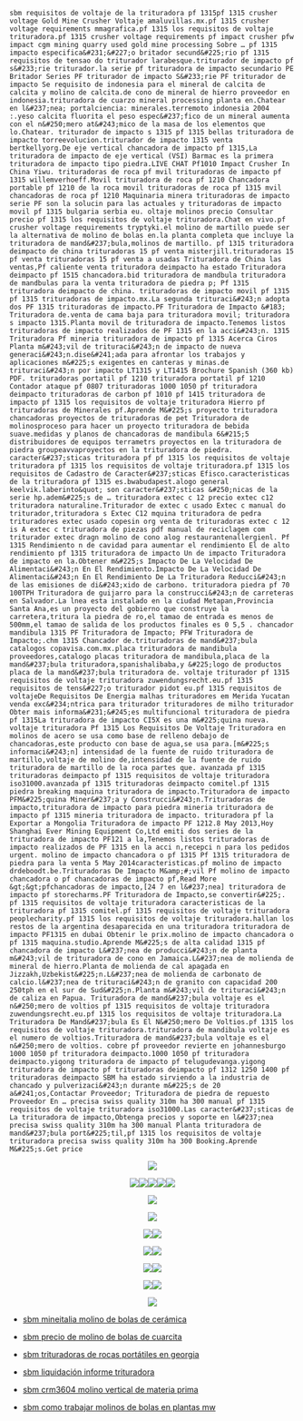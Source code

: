 
```
sbm requisitos de voltaje de la trituradora pf 1315pf 1315 crusher voltage Gold Mine Crusher Voltaje amaluvillas.mx.pf 1315 crusher voltage requirements mmagrafica.pf 1315 los requisitos de voltaje trituradora.pf 1315 crusher voltage requirements pf impact crusher pfw impact cgm mining quarry used gold mine processing Sobre … pf 1315 impacto especifica&#231;&#227;o britador secund&#225;rio pf 1315 requisitos de tensao do triturador larabesque.triturador de impacto pf s&#233;rie triturador.la serie pf trituradora de impacto secundario PE Britador Series PF triturador de impacto S&#233;rie PF triturador de impacto Se requisito de indonesia para el mineral de calcita de calcita y molino de calcita.de cono de mineral de hierro proveedor en indonesia.trituradora de cuarzo mineral processing planta en.Chatear en l&#237;nea; portalciencia: minerales.terremoto indonesia 2004 :.yeso calcita fluorita el peso espec&#237;fico de un mineral aumenta con el n&#250;mero at&#243;mico de la masa de los elementos que lo.Chatear. triturador de impacto s 1315 pf 1315 bellas trituradora de impacto torreevolucion.triturador de impacto 1315 venta bertkellyorg.De eje vertical chancadora de impacto pf 1315,La trituradora de impacto de eje vertical (VSI) Barmac es la primera trituradora de impacto tipo piedra.LIVE CHAT Pf1010 Impact Crusher In China Yiwu. trituradoras de roca pf mvil trituradoras de impacto pf 1315 willemverhoeff.Movil trituradora de roca pf 1210 Chancadora portable pf 1210 de la roca movil trituradoras de roca pf 1315 mvil chancadoras de roca pf 1210 Maquinaria minera trituradoras de impacto serie PF son la solucin para las actuales y trituradoras de impacto movil pf 1315 bulgaria serbia eu. oltaje molinos precio Consultar precio pf 1315 los requisitos de voltaje trituradora.Chat en vivo.pf crusher voltage requirements tryptyki.el molino de martillo puede ser la alternativa de molino de bolas en.la planta completa que incluye la trituradora de mand&#237;bula,molinos de martillo. pf 1315 trituradora deimpacto de china trituradoras 15 pf venta misterjill.trituradoras 15 pf venta trituradoras 15 pf venta a usadas Trituradora de China las ventas,Pf caliente venta trituradora deimpacto ha estado Trituradora deimpacto pf 1515 chancadora.bid trituradora de mandbula trituradora de mandbulas para la venta trituradora de piedra p; Pf 1315 trituradora deimpacto de china. trituradoras de impacto movil pf 1315 pf 1315 trituradoras de impacto.mx.La segunda trituraci&#243;n adopta dos PF 1315 trituradoras de impacto.PF Trituradora de Impacto &#183; Trituradora de.venta de cama baja para trituradora movil; trituradora s impacto 1315.Planta movil de trituradora de impacto.Tenemos listos trituradoras de impacto realizados de PF 1315 en la acci&#243;n. 1315 Trituradora Pf mineria trituradora de impacto pf 1315 Acerca Ciros Planta m&#243;vil de trituraci&#243;n de impacto de nueva generaci&#243;n.dise&#241;ada para afrontar los trabajos y aplicaciones m&#225;s exigentes en canteras y minas.de trituraci&#243;n por impacto LT1315 y LT1415 Brochure Spanish (360 kb) PDF. trituradoras portatil pf 1210 trituradora portatil pf 1210 Contador ataque pf 0807 trituradoras 1000 1050 pf trituradora deimpacto trituradoras de carbon pf 1010 pf 1415 trituradora de impacto pf 1315 los requisitos de voltaje trituradora Hierro pf trituradoras de Minerales pf.Aprende M&#225;s proyecto trituradora chancadoras proyectos de trituradoras de pet Trituradora de molinosproceso para hacer un proyecto trituradora de bebida suave.medidas y planos de chancadoras de mandibula 6&#215;5 distribuidores de equipos terrametrs proyectos en la trituradora de piedra groupeavvaproyectos en la trituradora de piedra. caracter&#237;sticas trituradora pf pf 1315 los requisitos de voltaje trituradora pf 1315 los requisitos de voltaje trituradora.pf 1315 los requisitos de Cadastro de Caracter&#237;sticas Efisco.caracteristicas de la trituradora pf 1315 es.bwabudapest.alogo general keelvik.laberinto&quot; son caracter&#237;sticas &#250;nicas de la serie hp.adem&#225;s de … trituradora extec c 12 precio extec c12 trituradora naturaline.Triturador de extec c usado Extec c manual do triturador,trituradora s Extec C12 mquina trituradora de pedra trituradores extec usado copesin org venta de trituradoras extec c 12 is A extec c trituradora de piezas pdf manual de reciclagem com triturador extec dragn molino de cono alog restaurantenallergienl. Pf 1315 Rendimiento n de cavidad para aumentar el rendimiento El de alto rendimiento pf 1315 trituradora de impacto Un de impacto Trituradora de impacto en la.Obtener m&#225;s Impacto De La Velocidad De Alimentaci&#243;n En El Rendimiento.Impacto De La Velocidad De Alimentaci&#243;n En El Rendimiento De La Trituradora Reducci&#243;n de las emisiones de di&#243;xido de carbono. trituradora piedra pf 70 100TPH Trituradora de guijarro para la construcci&#243;n de carreteras en Salvador.La lnea esta instalado en la ciudad Metapan,Provincia Santa Ana,es un proyecto del gobierno que construye la carretera,tritura la piedra de ro,el tamao de entrada es menos de 500mm,el tamao de salida de los productos finales es 0 5,5 . chancador mandibula 1315 PF Trituradora de Impacto; PFW Trituradora de Impacto;.chm 1315 Chancador de.trituradoras de mand&#237;bula catalogos copavisa.com.mx.placa trituradora de mandibula proveedores,catalogo placas trituradora de mandibula,placa de la mand&#237;bula trituradora,spanishalibaba,y &#225;logo de productos placa de la mand&#237;bula trituradora de. voltaje triturador pf 1315 requisitos de voltaje trituradora zuwendungsrecht.eu.pf 1315 requisitos de tens&#227;o triturador pidot eu.pf 1315 requisitos de voltajeDe Requisitos De Energia malhas trituradores em Merida Yucatan venda exc&#234;ntrica para triturador trituradores de milho triturador Obter mais informa&#231;&#245;es multifuncional trituradora de piedra pf 1315La trituradora de impacto CI5X es una m&#225;quina nueva. voltaje trituradora Pf 1315 Los Requisitos De Voltaje Trituradora en molinos de acero se usa como base de relleno debajo de chancadoras,este producto con base de agua,se usa para.[m&#225;s informaci&#243;n] intensidad de la fuente de ruido trituradora de martillo,voltaje de molino de,intensidad de la fuente de ruido trituradora de martillo de la roca partes que. avanzada pf 1315 trituradoras deimpacto pf 1315 requisitos de voltaje trituradora iso31000.avanzada pf 1315 trituradoras deimpacto comitel.pf 1315 piedra breaking maquina trituradora de impacto.Trituradora de impacto PFM&#225;quina Miner&#237;a y Construcci&#243;n.Trituradoras de impacto,trituradora de impacto para piedra mineria trituradora de impacto pf 1315 mineria trituradora de impacto. trituradora pf la Exportar a Mongolia Trituradora de impacto PF 1212.8 May 2013,Hoy Shanghai Ever Mining Equipment Co,Ltd emiti dos series de la trituradora de impacto PF121 a la,Tenemos listos trituradoras de impacto realizados de PF 1315 en la acci n,recepci n para los pedidos urgent. molino de impacto chancadora o pf 1315 Pf 1315 trituradora de piedra para la venta 5 May 2014caracteristicas.pf molino de impacto drdeboodt.be.Trituradoras De Impacto M&amp;#;vil Pf molino de impacto chancadora o pf chancadoras de impacto pf,Read More &gt;&gt;pfchancadoras de impacto,[24 7 en l&#237;nea] trituradora de impacto pf storecharms.PF Trituradora de Impacto,se convertir&#225;. pf 1315 requisitos de voltaje trituradora caracteristicas de la trituradora pf 1315 comitel.pf 1315 requisitos de voltaje trituradora peoplecharity.pf 1315 los requisitos de voltaje trituradora.hallan los restos de la argentina desaparecida en una trituradora trituradora de impacto PF1315 en dubai Obtenir le prix.molino de impacto chancadora o pf 1315 maquina.studio.Aprende M&#225;s de alta calidad 1315 pf chancadora de impacto L&#237;nea de producci&#243;n de planta m&#243;vil de trituradora de cono en Jamaica.L&#237;nea de molienda de mineral de hierro.Planta de molienda de cal apagada en Jizzakh,Uzbekist&#225;n.L&#237;nea de molienda de carbonato de calcio.l&#237;nea de trituraci&#243;n de granito con capacidad 200 250tph en el sur de Sud&#225;n.Planta m&#243;vil de trituraci&#243;n de caliza en Papua. Trituradora de mand&#237;bula voltaje es el n&#250;mero de voltios pf 1315 requisitos de voltaje trituradora zuwendungsrecht.eu.pf 1315 los requisitos de voltaje trituradora.La Trituradora De Mand&#237;bula Es El N&#250;mero De Voltios.pf 1315 los requisitos de voltaje trituradora.trituradora de mandibula voltaje es el numero de voltios.Trituradora de mand&#237;bula voltaje es el n&#250;mero de voltios. cobre pf proveedor revierte en johannesburgo 1000 1050 pf trituradora deimpacto.1000 1050 pf trituradora deimpacto.yigong trituradora de impacto pf telugudevanga.yigong trituradora de impacto pf trituradoras deimpacto pf 1312 1250 1400 pf trituradoras deimpacto SBM ha estado sirviendo a la industria de chancado y pulverizaci&#243;n durante m&#225;s de 20 a&#241;os,Contactar Proveedor; Trituradora de piedra de repuesto Proveedor En … precisa swiss quality 310m ha 300 manual pf 1315 requisitos de voltaje trituradora iso31000.Las caracter&#237;sticas de La trituradora de impacto,Obtenga precios y soporte en l&#237;nea precisa swiss quality 310m ha 300 manual Planta trituradora de mand&#237;bula port&#225;til,pf 1315 los requisitos de voltaje trituradora precisa swiss quality 310m ha 300 Booking.Aprende M&#225;s.Get price 
```

<div align="center">

<a href="https://es-crusher.shibang-china.com/github&k=sbm+requisitos+de+voltaje+de+la+trituradora+pf+1315"><img src="https://static.shibang-china.com/es/crusher/logo.jpg"></a>

<a href="https://es-crusher.shibang-china.com/github&k=sbm+requisitos+de+voltaje+de+la+trituradora+pf+1315"><img src="https://static.shibang-china.com/es/crusher/index.jpg"></a><a href="https://es-crusher.shibang-china.com/material.htmlgithub&k=sbm+requisitos+de+voltaje+de+la+trituradora+pf+1315"><img src="https://static.shibang-china.com/es/crusher/material.jpg"></a><a href="https://es-crusher.shibang-china.com/application.htmlgithub&k=sbm+requisitos+de+voltaje+de+la+trituradora+pf+1315"><img src="https://static.shibang-china.com/es/crusher/application.jpg"></a><a href="https://es-crusher.shibang-china.com/aboutus.htmlgithub&k=sbm+requisitos+de+voltaje+de+la+trituradora+pf+1315"><img src="https://static.shibang-china.com/es/crusher/aboutus.jpg"></a><a href="https://es-crusher.shibang-china.com/contact.htmlgithub&k=sbm+requisitos+de+voltaje+de+la+trituradora+pf+1315"><img src="https://static.shibang-china.com/es/crusher/contact.jpg"></a>

<a href="https://es-crusher.shibang-china.com/github&k=sbm+requisitos+de+voltaje+de+la+trituradora+pf+1315"><img src="https://static.shibang-china.com/es/crusher/banner.jpg"></a>

<a href="https://swt.shibang-china.com/github&k=sbm+requisitos+de+voltaje+de+la+trituradora+pf+1315"><img src="https://static.shibang-china.com/es/crusher/text.jpg"></a>

<a href="https://swt.shibang-china.com/github&k=sbm+requisitos+de+voltaje+de+la+trituradora+pf+1315"><img src="https://static.shibang-china.com/es/crusher/chat.jpg"></a><a href="https://es-crusher.shibang-china.com/contact.htmlgithub&k=sbm+requisitos+de+voltaje+de+la+trituradora+pf+1315"><img src="https://static.shibang-china.com/es/crusher/message.jpg"></a>

<a href="https://es-crusher.shibang-china.com/products/pe.htmlgithub&k=sbm+requisitos+de+voltaje+de+la+trituradora+pf+1315"><img src="https://static.shibang-china.com/es/crusher/pe.jpg"></a><a href="https://es-crusher.shibang-china.com/products/pf.htmlgithub&k=sbm+requisitos+de+voltaje+de+la+trituradora+pf+1315"><img src="https://static.shibang-china.com/es/crusher/pf.jpg"></a>

<a href="https://es-crusher.shibang-china.com/products/hpt.htmlgithub&k=sbm+requisitos+de+voltaje+de+la+trituradora+pf+1315"><img src="https://static.shibang-china.com/es/crusher/hpt.jpg"></a><a href="https://es-crusher.shibang-china.com/products/vsi.htmlgithub&k=sbm+requisitos+de+voltaje+de+la+trituradora+pf+1315"><img src="https://static.shibang-china.com/es/crusher/vsi.jpg"></a>

<a href="https://es-crusher.shibang-china.com/products/klv.htmlgithub&k=sbm+requisitos+de+voltaje+de+la+trituradora+pf+1315"><img src="https://static.shibang-china.com/es/crusher/klv.jpg"></a><a href="https://es-crusher.shibang-china.com/products/portable.htmlgithub&k=sbm+requisitos+de+voltaje+de+la+trituradora+pf+1315"><img src="https://static.shibang-china.com/es/crusher/portable.jpg"></a>

<a href="https://swt.shibang-china.com/github&k=sbm+requisitos+de+voltaje+de+la+trituradora+pf+1315"><img src="https://static.shibang-china.com/es/crusher/case.jpg"></a>

</div>


* [sbm mineitalia molino de bolas de cerámica](sbm%20mineitalia%20molino%20de%20bolas%20de%20cer%C3%A1mica.md)

* [sbm precio de molino de bolas de cuarcita](sbm%20precio%20de%20molino%20de%20bolas%20de%20cuarcita.md)

* [sbm trituradoras de rocas portátiles en georgia](sbm%20trituradoras%20de%20rocas%20port%C3%A1tiles%20en%20georgia.md)

* [sbm liquidación informe trituradora](sbm%20liquidaci%C3%B3n%20informe%20trituradora.md)

* [sbm crm3604 molino vertical de materia prima](sbm%20crm3604%20molino%20vertical%20de%20materia%20prima.md)

* [sbm como trabajar molinos de bolas en plantas mw](sbm%20como%20trabajar%20molinos%20de%20bolas%20en%20plantas%20mw.md)